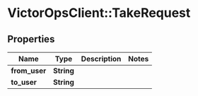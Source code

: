 # VictorOpsClient::TakeRequest

## Properties

| Name          | Type       | Description | Notes |
| ------------- | ---------- | ----------- | ----- |
| **from_user** | **String** |             |
| **to_user**   | **String** |             |
